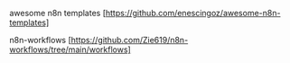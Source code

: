 awesome n8n templates [https://github.com/enescingoz/awesome-n8n-templates]

n8n-workflows [https://github.com/Zie619/n8n-workflows/tree/main/workflows]



